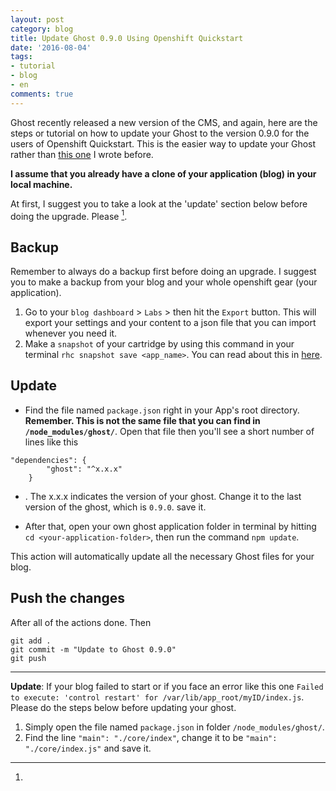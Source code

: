 ```yaml
---
layout: post
category: blog
title: Update Ghost 0.9.0 Using Openshift Quickstart
date: '2016-08-04'
tags:
- tutorial
- blog
- en
comments: true
---
```


Ghost recently released a new version of the CMS, and again, here are the steps or tutorial on how to update your Ghost to the version 0.9.0 for the users of Openshift Quickstart. This is the easier way to update your Ghost rather than [this one](https://blog.sasono.web.id/2016/06/03/update-ghost-0-8-0-using-openshift-quickstart/) I wrote before.
 
**I assume that you already have a clone of your application (blog) in your local machine.**

At first, I suggest you to take a look at the 'update' section below before doing the upgrade. Please [^1].

## Backup
Remember to always do a backup first before doing an upgrade. I suggest you to make a backup from your blog and your whole openshift gear (your application).

1. Go to your `blog dashboard` > `Labs` > then hit the `Export` button. This will export your settings and your content to a json file that you can import whenever you need it.
2. Make a `snapshot` of your cartridge by using this command in your terminal `rhc snapshot save <app_name>`. You can read about this in [here](https://developers.openshift.com/managing-your-applications/backing-up-applications.html).

## Update
- Find the file named `package.json` right in your App's root directory. **Remember. This is not the same file that you can find in `/node_modules/ghost/`**. Open that file then you'll see a short number of lines like this

```
"dependencies": {
        "ghost": "^x.x.x"
    }
```
- . The x.x.x indicates the version of your ghost. Change it to the last version of the ghost, which is `0.9.0`. save it.

- After that, open your own ghost application folder in terminal by hitting `cd <your-application-folder>`, then run the command `npm update`.

This action will automatically update all the necessary Ghost files for your blog.

## Push the changes
After all of the actions done.
Then
```
git add .
git commit -m "Update to Ghost 0.9.0"
git push
```

***
[^1]: 
**Update**: If your blog failed to start or if you face an error like this one `Failed to execute: 'control restart' for /var/lib/app_root/myID/index.js`. Please do the steps below before updating your ghost.

1. Simply open the file named `package.json` in folder `/node_modules/ghost/`.
2. Find the line `"main": "./core/index"`, change it to be `"main": "./core/index.js"` and save it.
